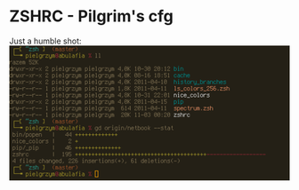 ZSHRC - Pilgrim's cfg
=====================

Just a humble shot:
![i shot the sherriffffff](https://github.com/pielgrzym/zshrc/raw/master/shot.png)
